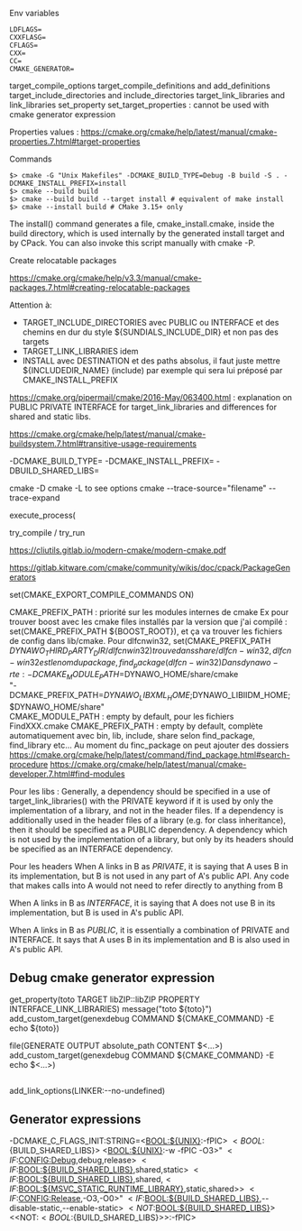 Env variables

```
LDFLAGS=
CXXFLASG=
CFLAGS=
CXX=
CC=
CMAKE_GENERATOR=
```

target_compile_options
target_compile_definitions and add_definitions
target_include_directories and include_directories
target_link_libraries and link_libraries
set_property
set_target_properties : cannot be used with cmake generator expression

Properties values : https://cmake.org/cmake/help/latest/manual/cmake-properties.7.html#target-properties

Commands
```
$> cmake -G "Unix Makefiles" -DCMAKE_BUILD_TYPE=Debug -B build -S . -DCMAKE_INSTALL_PREFIX=install
$> cmake --build build
$> cmake --build build --target install # equivalent of make install
$> cmake --install build # CMake 3.15+ only
```

The install() command generates a file, cmake_install.cmake, inside the build directory, which is used internally by the generated install target and by CPack. You can also invoke this script manually with cmake -P.

Create relocatable packages

https://cmake.org/cmake/help/v3.3/manual/cmake-packages.7.html#creating-relocatable-packages

Attention à:
- TARGET_INCLUDE_DIRECTORIES avec PUBLIC ou INTERFACE et des chemins en dur du style ${SUNDIALS_INCLUDE_DIR} et non pas des targets
- TARGET_LINK_LIBRARIES idem
- INSTALL avec DESTINATION et des paths absolus, il faut juste mettre ${INCLUDEDIR_NAME} (include) par exemple qui sera lui préposé par CMAKE_INSTALL_PREFIX

https://cmake.org/pipermail/cmake/2016-May/063400.html : explanation on PUBLIC PRIVATE INTERFACE for target_link_libraries and differences for shared and static libs.

https://cmake.org/cmake/help/latest/manual/cmake-buildsystem.7.html#transitive-usage-requirements

-DCMAKE_BUILD_TYPE=
-DCMAKE_INSTALL_PREFIX=
-DBUILD_SHARED_LIBS=

cmake -D
cmake -L to see options
cmake --trace-source="filename" --trace-expand

execute_process(

try_compile / try_run

https://cliutils.gitlab.io/modern-cmake/modern-cmake.pdf

https://gitlab.kitware.com/cmake/community/wikis/doc/cpack/PackageGenerators

set(CMAKE_EXPORT_COMPILE_COMMANDS ON)

CMAKE_PREFIX_PATH : priorité sur les modules internes de cmake
Ex pour trouver boost avec les cmake files installés par la version que j'ai compilé : set(CMAKE_PREFIX_PATH ${BOOST_ROOT}), et ça va trouver les fichiers de config dans lib/cmake.
Pour dlfcnwin32, set(CMAKE_PREFIX_PATH ${DYNAWO_THIRD_PARTY_DIR}/dlfcnwin32) trouve dans share/dlfcn-win32, dlfcn-win32 est le nom du package, find_package(dlfcn-win32)
Dans dynawo-rte :
-DCMAKE_MODULE_PATH=$DYNAWO_HOME/share/cmake \
"-DCMAKE_PREFIX_PATH=$DYNAWO_LIBXML_HOME;$DYNAWO_LIBIIDM_HOME;$DYNAWO_HOME/share" \
CMAKE_MODULE_PATH : empty by default, pour les fichiers FindXXX.cmake
CMAKE_PREFIX_PATH : empty by default, complète automatiquement avec bin, lib, include, share selon find_package, find_library etc...
Au moment du finc_package on peut ajouter des dossiers
https://cmake.org/cmake/help/latest/command/find_package.html#search-procedure
https://cmake.org/cmake/help/latest/manual/cmake-developer.7.html#find-modules

Pour les libs :
Generally, a dependency should be specified in a use of target_link_libraries() with the PRIVATE keyword if it is used by only the implementation of a library, and not in the header files. If a dependency is additionally used in the header files of a library (e.g. for class inheritance), then it should be specified as a PUBLIC dependency. A dependency which is not used by the implementation of a library, but only by its headers should be specified as an INTERFACE dependency.

Pour les headers
When A links in B as *PRIVATE*, it is saying that A uses B in its
implementation, but B is not used in any part of A's public API. Any code
that makes calls into A would not need to refer directly to anything from B

When A links in B as *INTERFACE*, it is saying that A does not use B
in its implementation, but B is used in A's public API.

When A links in B as *PUBLIC*, it is essentially a combination of
PRIVATE and INTERFACE. It says that A uses B in its implementation and B is
also used in A's public API.

## Debug cmake generator expression

get_property(toto TARGET libZIP::libZIP PROPERTY INTERFACE_LINK_LIBRARIES)
    message("toto ${toto}")
    add_custom_target(genexdebug COMMAND ${CMAKE_COMMAND} -E echo ${toto})

file(GENERATE OUTPUT absolute_path CONTENT $<...>)
add_custom_target(genexdebug COMMAND ${CMAKE_COMMAND} -E echo $<...>)

##

add_link_options(LINKER:--no-undefined)

## Generator expressions

-DCMAKE_C_FLAGS_INIT:STRING=$<$<BOOL:${UNIX}>:-fPIC>
$<BOOL:${BUILD_SHARED_LIBS}>
$<$<BOOL:${UNIX}>:-w -fPIC -O3>"
$<IF:$<CONFIG:Debug>,debug,release>
$<IF:$<BOOL:${BUILD_SHARED_LIBS}>,shared,static>
$<IF:$<BOOL:${BUILD_SHARED_LIBS}>,shared,$<IF:$<BOOL:${MSVC_STATIC_RUNTIME_LIBRARY}>,static,shared>>
$<IF:$<CONFIG:Release>,-O3,-O0>"
$<IF:$<BOOL:${BUILD_SHARED_LIBS}>,--disable-static,--enable-static>
$<NOT:$<BOOL:${BUILD_SHARED_LIBS}>>
$<$<NOT:$<BOOL:${BUILD_SHARED_LIBS}>>:-fPIC>
